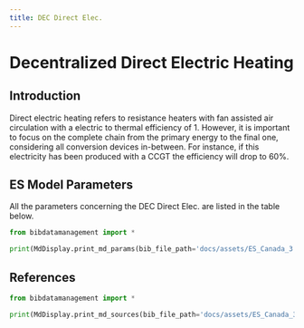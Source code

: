 ```yaml
---
title: DEC Direct Elec.
---
```


# Decentralized Direct Electric Heating

## Introduction

Direct electric heating refers to resistance heaters with fan assisted
air circulation with a electric to thermal efficiency of 1. However, it
is important to focus on the complete chain from the primary energy to
the final one, considering all conversion devices in-between. For
instance, if this electricity has been produced with a CCGT the
efficiency will drop to 60%.

## ES Model Parameters

All the parameters concerning the DEC Direct Elec. are listed in the
table below.

```python exec="on"
from bibdatamanagement import *

print(MdDisplay.print_md_params(bib_file_path='docs/assets/ES_Canada_3.bib',filter_entry='DEC_DIRECT_ELEC'))
```

## References

```python exec="on"
from bibdatamanagement import *

print(MdDisplay.print_md_sources(bib_file_path='docs/assets/ES_Canada_3.bib',filter_entry='DEC_DIRECT_ELEC'))
```
